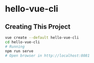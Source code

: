 # hello-vue-cli

## Creating This Project

```bash
vue create --default hello-vue-cli
cd hello-vue-cli
# Running
npm run serve
# Open browser in http://localhost:8081
```
